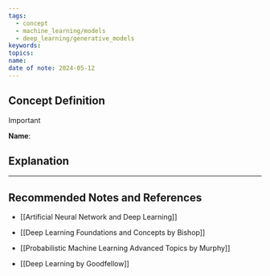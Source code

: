 ```yaml
---
tags:
  - concept
  - machine_learning/models
  - deep_learning/generative_models
keywords: 
topics: 
name: 
date of note: 2024-05-12
---
```


## Concept Definition

>[!important]
>**Name**: 



## Explanation





-----------
##  Recommended Notes and References


- [[Artificial Neural Network and Deep Learning]]

- [[Deep Learning Foundations and Concepts by Bishop]]
- [[Probabilistic Machine Learning Advanced Topics by Murphy]]
- [[Deep Learning by Goodfellow]]
